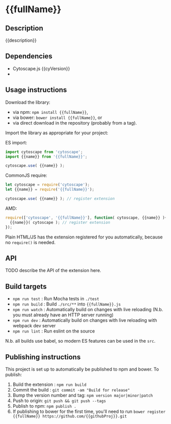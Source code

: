 {{fullName}}
================================================================================


## Description

{{description}}


## Dependencies

 * Cytoscape.js {{cyVersion}}
 * <List your dependencies here please>


## Usage instructions

Download the library:
 * via npm: `npm install {{fullName}}`,
 * via bower: `bower install {{fullName}}`, or
 * via direct download in the repository (probably from a tag).

Import the library as appropriate for your project:

ES import:

```js
import cytoscape from 'cytoscape';
import {{name}} from '{{fullName}}';

cytoscape.use( {{name}} );
```

CommonJS require:

```js
let cytoscape = require('cytoscape');
let {{name}} = require('{{fullName}}');

cytoscape.use( {{name}} ); // register extension
```

AMD:

```js
require(['cytoscape', '{{fullName}}'], function( cytoscape, {{name}} ){
  {{name}}( cytoscape ); // register extension
});
```

Plain HTML/JS has the extension registered for you automatically, because no `require()` is needed.


## API

TODO describe the API of the extension here.


## Build targets

* `npm run test` : Run Mocha tests in `./test`
* `npm run build` : Build `./src/**` into `{{fullName}}.js`
* `npm run watch` : Automatically build on changes with live reloading (N.b. you must already have an HTTP server running)
* `npm run dev` : Automatically build on changes with live reloading with webpack dev server
* `npm run lint` : Run eslint on the source

N.b. all builds use babel, so modern ES features can be used in the `src`.


## Publishing instructions

This project is set up to automatically be published to npm and bower.  To publish:

1. Build the extension : `npm run build`
1. Commit the build : `git commit -am "Build for release"`
1. Bump the version number and tag: `npm version major|minor|patch`
1. Push to origin: `git push && git push --tags`
1. Publish to npm: `npm publish .`
1. If publishing to bower for the first time, you'll need to run `bower register {{fullName}} https://github.com/{{githubProj}}.git`
